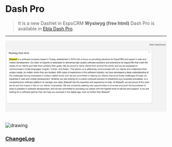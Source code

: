 # Dash Pro <a href="https://www.eblasoft.com.tr/espocrm-extension-page/ebla-dash-pro" target="_blank" id="ext-version" data-id="64be3b2a63390fb0a"></a>

> It is a new Dashlet in EspoCRM **Wysiwyg  (free html)**
> Dash Pro is available in [Ebla Dash Pro](https://www.eblasoft.com.tr/espocrm-extension-page/dash-pro).

---

![Dash Pro](../../_static/images/espocrm-extensions/dashlet-pro/dash-pro.png)

<br>

<img src="https://eblasoft.github.io/documentation/_static/images/espocrm-extensions/dashlet-pro/dash-pro-op.png" alt="drawing" style="width:200px;"/>

<br>

### <font color=gray> [ChangeLog](changelog.md) </font>
